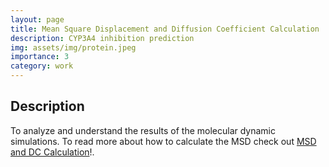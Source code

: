 ```yaml
---
layout: page
title: Mean Square Displacement and Diffusion Coefficient Calculation
description: CYP3A4 inhibition prediction
img: assets/img/protein.jpeg
importance: 3
category: work
---
```


## Description
To analyze and understand the results of the molecular dynamic simulations. To read more about how to calculate the MSD check out [MSD and DC Calculation](https://amiteshbadkul.github.io/blog/2022/cheminformatics/)!.
